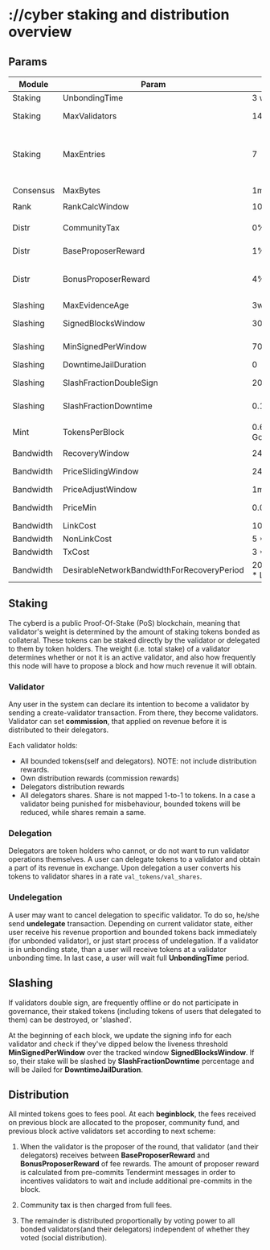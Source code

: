 # ://cyber staking and distribution overview

## Params

| Module      | Param         | Value         | Comment                                 |
|-------------|---------------|---------------|-----------------------------------------|
| Staking     | UnbondingTime | 3 weeks       | time duration of unbonding              |
| Staking     | MaxValidators | 146           | maximum number of active validators set |
| Staking     | MaxEntries    | 7             | max entries for either unbonding delegation or redelegation per delegator/validator pair(delegator/validator/validator for redelegation)|
|             |               |       |                                  |
| Consensus   | MaxBytes      | 1mb   | block max bytes limit            |
|             |                  |       |                                 |
| Rank        | RankCalcWindow   | 100   | full rank recalculation window  |
|             |                     |     |                                                                        |
| Distr       | CommunityTax        | 0%  | community funding tax, not used                                        |
| Distr       | BaseProposerReward  | 1%  | % of block inflation goes to proposer                                  |
| Distr       | BonusProposerReward | 4%  | addition reward, calculated as % of included votes from validators set |
|             |                          |                   |                                                |
| Slashing    | MaxEvidenceAge           | 3weeks            | misbehaviour evidence max age                  |
| Slashing    | SignedBlocksWindow       | 30min             | window to calculate validators liveness        |
| Slashing    | MinSignedPerWindow       | 70%               | min singed block for window to not be jailed   |
| Slashing    | DowntimeJailDuration     | 0                 | unjail delay                                   |
| Slashing    | SlashFractionDoubleSign  | 20%               | % of stake reduction for double sign           |
| Slashing    | SlashFractionDowntime    | 0.1%                | % of stake reduction for being offline         |
|             |                 |                   |                              |
| Mint        | TokensPerBlock  | 0.634195840 Gcyb  | validators block rewards     |
|             |                               |                             |                                                            |
| Bandwidth   | RecoveryWindow                | 24h                         | from 0 to max recovery period                              |
| Bandwidth   | PriceSlidingWindow            | 24h                      | price calculated based on network load for selected period |
| Bandwidth   | PriceAdjustWindow             | 1m                       | how ofter price is recalculated                            |
| Bandwidth   | PriceMin                      | 0.01                     | minimum price number (1 means normal price)                |
| Bandwidth   | LinkCost                      | 100                      | link msg cost                                              |
| Bandwidth   | NonLinkCost                   | 5 * LinkCost             | link msg cost                                              |
| Bandwidth   | TxCost                        | 3 * LinkCost             | tx cost                                                    |
| Bandwidth   | DesirableNetworkBandwidthForRecoveryPeriod  | 2000 * 1000 * LinkCost   | how much all users in average can spend for recover period |                                                         |



## Staking

The cyberd is a public Proof-Of-Stake (PoS) blockchain, 
 meaning that validator's weight is determined by the amount of staking tokens bonded as collateral. 
 These tokens can be staked directly by the validator or delegated to them by token holders.
 The weight (i.e. total stake) of a validator determines whether or not it is an active validator, 
 and also how frequently this node will have to propose a block and how much revenue it will obtain.

### Validator

Any user in the system can declare its intention to become a validator by sending a create-validator transaction. 
 From there, they become validators.
 Validator can set **commission**, that applied on revenue before it is distributed to their delegators.

Each validator holds:
- All bounded tokens(self and delegators). NOTE: not include distribution rewards.
- Own distribution rewards (commission rewards)
- Delegators distribution rewards
- All delegators shares. Share is not mapped 1-to-1 to tokens. 
  In a case a validator being punished for misbehaviour, bounded tokens will be reduced, while shares remain a same. 

### Delegation

Delegators are token holders who cannot, or do not want to run validator operations themselves. 
 A user can delegate tokens to a validator and obtain a part of its revenue in exchange.
 Upon delegation a user converts his tokens to validator shares in a rate `val_tokens/val_shares`. 
  
### Undelegation

A user may want to cancel delegation to specific validator. To do so, he/she send **undelegate** transaction.
 Depending on current validator state, either user receive his revenue proportion and bounded tokens back immediately 
 (for unbonded validator), or just start process of undelegation. 
 If a validator is in unbonding state, than a user will receive tokens at a validator unbonding time. 
 In last case, a user will wait full **UnbondingTime** period.

## Slashing

If validators double sign, are frequently offline or do not participate in governance, 
their staked tokens (including tokens of users that delegated to them) can be destroyed, or 'slashed'.

At the beginning of each block, we update the signing info for each validator and 
 check if they've dipped below the liveness threshold **MinSignedPerWindow** 
 over the tracked window **SignedBlocksWindow**. 
 If so, their stake will be slashed by **SlashFractionDowntime** percentage and 
 will be Jailed for **DowntimeJailDuration**.

## Distribution

All minted tokens goes to fees pool.
 At each **beginblock**, the fees received on previous block are allocated to the proposer, community fund, 
 and previous block active validators set according to next scheme:
 
1. When the validator is the proposer of the round, that validator (and their delegators) 
 receives between **BaseProposerReward** and **BonusProposerReward** of fee rewards. 
 The amount of proposer reward is calculated from pre-commits Tendermint messages 
 in order to incentives validators to wait and include additional pre-commits in the block.
 
2. Community tax is then charged from full fees.

3. The remainder is distributed proportionally by voting power 
 to all bonded validators(and their delegators) independent of whether they voted (social distribution).
 
